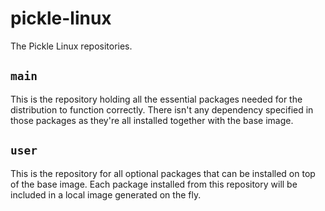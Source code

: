# pickle-linux
The Pickle Linux repositories.

## `main`

This is the repository holding all the essential packages needed for the distribution to function correctly.
There isn't any dependency specified in those packages as they're all installed together with the base image.

## `user`

This is the repository for all optional packages that can be installed on top of the base image.
Each package installed from this repository will be included in a local image generated on the fly.
